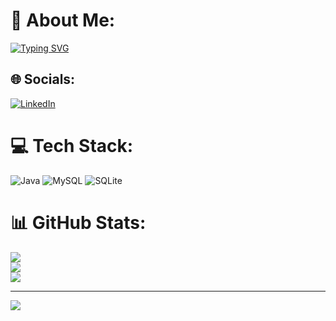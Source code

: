 # 💫 About Me:
[![Typing SVG](https://readme-typing-svg.demolab.com?font=Fira+Code&duration=4000&pause=300&color=2443F7&background=02040600&vCenter=true&width=435&lines=Hi+there!+;I'm+Manuel%2C+second-year+DAW+student)](https://git.io/typing-svg)

## 🌐 Socials:
[![LinkedIn](https://img.shields.io/badge/LinkedIn-%230077B5.svg?logo=linkedin&logoColor=white)](https://linkedin.com/in/manuelguillensilva/) 

# 💻 Tech Stack:
![Java](https://img.shields.io/badge/java-%23ED8B00.svg?style=plastic&logo=java&logoColor=white) ![MySQL](https://img.shields.io/badge/mysql-%2300f.svg?style=plastic&logo=mysql&logoColor=white) ![SQLite](https://img.shields.io/badge/sqlite-%2307405e.svg?style=plastic&logo=sqlite&logoColor=white)
# 📊 GitHub Stats:
![](https://github-readme-stats.vercel.app/api?username=manuelgsil&theme=blue-green&hide_border=false&include_all_commits=false&count_private=true)<br/>
![](https://github-readme-streak-stats.herokuapp.com/?user=manuelgsil&theme=blue-green&hide_border=false)<br/>
![](https://github-readme-stats.vercel.app/api/top-langs/?username=manuelgsil&theme=blue-green&hide_border=false&include_all_commits=false&count_private=true&layout=compact)

---
[![](https://visitcount.itsvg.in/api?id=manuelgsil&icon=2&color=12)](https://visitcount.itsvg.in)

<!-- Proudly created with GPRM ( https://gprm.itsvg.in ) -->
